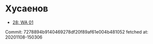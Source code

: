 # Хусаенов
- [28: WA 01](28.md)

Commit: 7278894b9140469278df20f89af61e004b481052
 fetched at: 20201108-150306
